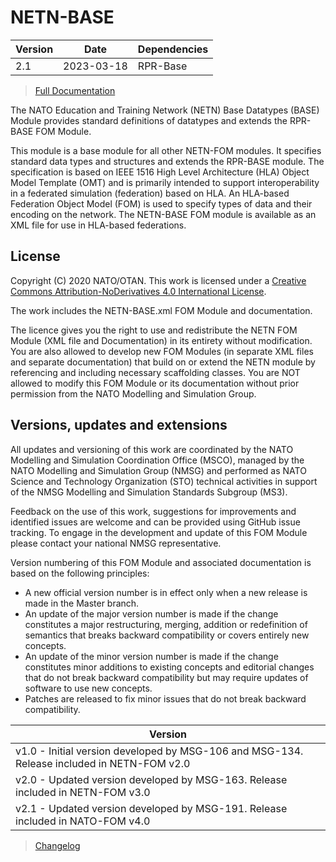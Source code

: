 # NETN-BASE


|Version| Date| Dependencies|
|---|---|---|
|2.1|2023-03-18|RPR-Base|

> [Full Documentation](NETN-BASE.md)

The NATO Education and Training Network (NETN) Base Datatypes (BASE) Module provides standard definitions of datatypes and extends the RPR-BASE FOM Module.

This module is a base module for all other NETN-FOM modules. It specifies standard data types and structures and extends the RPR-BASE module. The specification is based on IEEE 1516 High Level Architecture (HLA) Object Model Template (OMT) and is primarily intended to support interoperability in a federated simulation (federation) based on HLA. An HLA-based Federation Object Model (FOM) is used to specify types of data and their encoding on the network. The NETN-BASE FOM module is available as an XML file for use in HLA-based federations.



## License

Copyright (C) 2020 NATO/OTAN. This work is licensed under a [Creative Commons Attribution-NoDerivatives 4.0 International License](LICENCE.md).

The work includes the NETN-BASE.xml FOM Module and documentation.

The licence gives you the right to use and redistribute the NETN FOM Module (XML file and Documentation) in its entirety without modification. You are also allowed to develop new FOM Modules (in separate XML files and separate documentation) that build on or extend the NETN module by referencing and including necessary scaffolding classes. You are NOT allowed to modify this FOM Module or its documentation without prior permission from the NATO Modelling and Simulation Group.

## Versions, updates and extensions

All updates and versioning of this work are coordinated by the NATO Modelling and Simulation Coordination Office (MSCO), managed by the NATO Modelling and Simulation Group (NMSG) and performed as NATO Science and Technology Organization (STO) technical activities in support of the NMSG Modelling and Simulation Standards Subgroup (MS3).

Feedback on the use of this work, suggestions for improvements and identified issues are welcome and can be provided using GitHub issue tracking. To engage in the development and update of this FOM Module please contact your national NMSG representative.

Version numbering of this FOM Module and associated documentation is based on the following principles:

* A new official version number is in effect only when a new release is made in the Master branch.
* An update of the major version number is made if the change constitutes a major restructuring, merging, addition or redefinition of semantics that breaks backward compatibility or covers entirely new concepts.
* An update of the minor version number is made if the change constitutes minor additions to existing concepts and editorial changes that do not break backward compatibility but may require updates of software to use new concepts.
* Patches are released to fix minor issues that do not break backward compatibility.

|Version|
|---|
|v1.0 - Initial version developed by MSG-106 and MSG-134. Release included in NETN-FOM v2.0|
|v2.0 - Updated version developed by MSG-163. Release included in NETN-FOM v3.0|
|v2.1 - Updated version developed by MSG-191. Release included in NATO-FOM v4.0|

> [Changelog](changelog.md)

